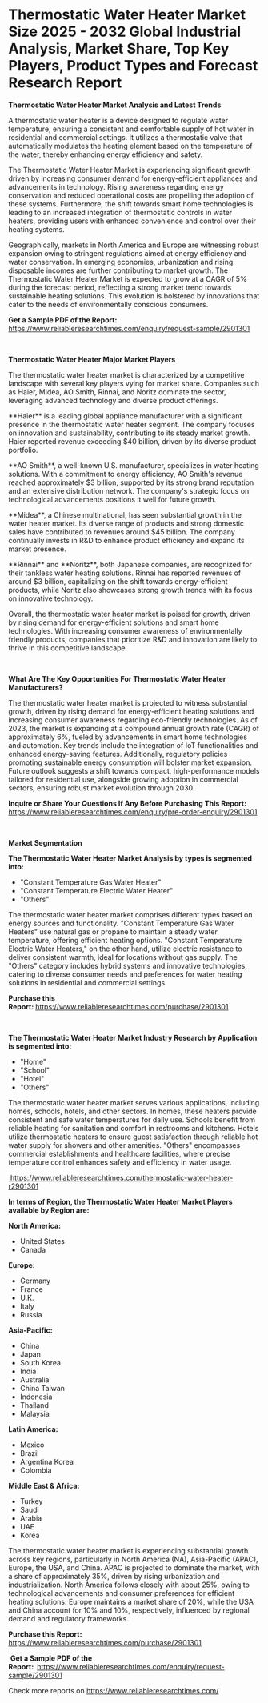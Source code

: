 <p><h1>Thermostatic Water Heater Market Size 2025 - 2032 Global Industrial Analysis, Market Share, Top Key Players, Product Types and Forecast Research Report</h1></p><p><strong>Thermostatic Water Heater Market Analysis and Latest Trends</strong></p>
<p><p>A thermostatic water heater is a device designed to regulate water temperature, ensuring a consistent and comfortable supply of hot water in residential and commercial settings. It utilizes a thermostatic valve that automatically modulates the heating element based on the temperature of the water, thereby enhancing energy efficiency and safety.</p><p>The Thermostatic Water Heater Market is experiencing significant growth driven by increasing consumer demand for energy-efficient appliances and advancements in technology. Rising awareness regarding energy conservation and reduced operational costs are propelling the adoption of these systems. Furthermore, the shift towards smart home technologies is leading to an increased integration of thermostatic controls in water heaters, providing users with enhanced convenience and control over their heating systems.</p><p>Geographically, markets in North America and Europe are witnessing robust expansion owing to stringent regulations aimed at energy efficiency and water conservation. In emerging economies, urbanization and rising disposable incomes are further contributing to market growth. The Thermostatic Water Heater Market is expected to grow at a CAGR of 5% during the forecast period, reflecting a strong market trend towards sustainable heating solutions. This evolution is bolstered by innovations that cater to the needs of environmentally conscious consumers.</p></p>
<p><strong>Get a Sample PDF of the Report:&nbsp;</strong> <a href="https://www.reliableresearchtimes.com/enquiry/request-sample/2901301?utm_campaign=3087&utm_medium=2&utm_source=Github&utm_content=ia&utm_term=16032025&utm_id=thermostatic-water-heater">https://www.reliableresearchtimes.com/enquiry/request-sample/2901301</a></p>
<p>&nbsp;</p>
<p><strong>Thermostatic Water Heater Major Market Players</strong></p>
<p><p>The thermostatic water heater market is characterized by a competitive landscape with several key players vying for market share. Companies such as Haier, Midea, AO Smith, Rinnai, and Noritz dominate the sector, leveraging advanced technology and diverse product offerings.</p><p>**Haier** is a leading global appliance manufacturer with a significant presence in the thermostatic water heater segment. The company focuses on innovation and sustainability, contributing to its steady market growth. Haier reported revenue exceeding $40 billion, driven by its diverse product portfolio.</p><p>**AO Smith**, a well-known U.S. manufacturer, specializes in water heating solutions. With a commitment to energy efficiency, AO Smith's revenue reached approximately $3 billion, supported by its strong brand reputation and an extensive distribution network. The company's strategic focus on technological advancements positions it well for future growth.</p><p>**Midea**, a Chinese multinational, has seen substantial growth in the water heater market. Its diverse range of products and strong domestic sales have contributed to revenues around $45 billion. The company continually invests in R&D to enhance product efficiency and expand its market presence.</p><p>**Rinnai** and **Noritz**, both Japanese companies, are recognized for their tankless water heating solutions. Rinnai has reported revenues of around $3 billion, capitalizing on the shift towards energy-efficient products, while Noritz also showcases strong growth trends with its focus on innovative technology.</p><p>Overall, the thermostatic water heater market is poised for growth, driven by rising demand for energy-efficient solutions and smart home technologies. With increasing consumer awareness of environmentally friendly products, companies that prioritize R&D and innovation are likely to thrive in this competitive landscape.</p></p>
<p>&nbsp;</p>
<p><strong>What Are The Key Opportunities For Thermostatic Water Heater Manufacturers?</strong></p>
<p><p>The thermostatic water heater market is projected to witness substantial growth, driven by rising demand for energy-efficient heating solutions and increasing consumer awareness regarding eco-friendly technologies. As of 2023, the market is expanding at a compound annual growth rate (CAGR) of approximately 6%, fueled by advancements in smart home technologies and automation. Key trends include the integration of IoT functionalities and enhanced energy-saving features. Additionally, regulatory policies promoting sustainable energy consumption will bolster market expansion. Future outlook suggests a shift towards compact, high-performance models tailored for residential use, alongside growing adoption in commercial sectors, ensuring robust market evolution through 2030.</p></p>
<p><strong>Inquire or Share Your Questions If Any Before Purchasing This Report:</strong> <a href="https://www.reliableresearchtimes.com/enquiry/pre-order-enquiry/2901301?utm_campaign=3087&utm_medium=2&utm_source=Github&utm_content=ia&utm_term=16032025&utm_id=thermostatic-water-heater">https://www.reliableresearchtimes.com/enquiry/pre-order-enquiry/2901301</a></p>
<p>&nbsp;</p>
<p><strong>Market Segmentation</strong></p>
<p><strong>The Thermostatic Water Heater Market Analysis by types is segmented into:</strong></p>
<p><ul><li>"Constant Temperature Gas Water Heater"</li><li>"Constant Temperature Electric Water Heater"</li><li>"Others"</li></ul></p>
<p><p>The thermostatic water heater market comprises different types based on energy sources and functionality. "Constant Temperature Gas Water Heaters" use natural gas or propane to maintain a steady water temperature, offering efficient heating options. "Constant Temperature Electric Water Heaters," on the other hand, utilize electric resistance to deliver consistent warmth, ideal for locations without gas supply. The "Others" category includes hybrid systems and innovative technologies, catering to diverse consumer needs and preferences for water heating solutions in residential and commercial settings.</p></p>
<p><strong>Purchase this Report:&nbsp;</strong><a href="https://www.reliableresearchtimes.com/purchase/2901301?utm_campaign=3087&utm_medium=2&utm_source=Github&utm_content=ia&utm_term=16032025&utm_id=thermostatic-water-heater">https://www.reliableresearchtimes.com/purchase/2901301</a></p>
<p>&nbsp;</p>
<p><strong>The Thermostatic Water Heater Market Industry Research by Application is segmented into:</strong></p>
<p><ul><li>"Home"</li><li>"School"</li><li>"Hotel"</li><li>"Others"</li></ul></p>
<p><p>The thermostatic water heater market serves various applications, including homes, schools, hotels, and other sectors. In homes, these heaters provide consistent and safe water temperatures for daily use. Schools benefit from reliable heating for sanitation and comfort in restrooms and kitchens. Hotels utilize thermostatic heaters to ensure guest satisfaction through reliable hot water supply for showers and other amenities. "Others" encompasses commercial establishments and healthcare facilities, where precise temperature control enhances safety and efficiency in water usage.</p></p>
<p><a href="https://www.reliableresearchtimes.com/thermostatic-water-heater-r2901301?utm_campaign=3087&utm_medium=2&utm_source=Github&utm_content=ia&utm_term=16032025&utm_id=thermostatic-water-heater">&nbsp;https://www.reliableresearchtimes.com/thermostatic-water-heater-r2901301</a></p>
<p><strong>In terms of Region, the Thermostatic Water Heater Market Players available by Region are:</strong></p>
<p>
    <p> <strong> North America: </strong>
        <ul>
            <li>United States</li>
            <li>Canada</li>
        </ul>
        </p> 
    <p> <strong> Europe: </strong>
        <ul>
            <li>Germany</li>
            <li>France</li>
            <li>U.K.</li>
            <li>Italy</li>
            <li>Russia</li>
        </ul>
        </p> 
    <p> <strong> Asia-Pacific: </strong>
        <ul>
            <li>China</li>
            <li>Japan</li>
            <li>South Korea</li>
            <li>India</li>
            <li>Australia</li>
            <li>China Taiwan</li>
            <li>Indonesia</li>
            <li>Thailand</li>
            <li>Malaysia</li>
        </ul>
        </p> 
    <p> <strong> Latin America: </strong>
        <ul>
            <li>Mexico</li>
            <li>Brazil</li>
            <li>Argentina Korea</li>
            <li>Colombia</li>
        </ul>
        </p> 
    <p> <strong> Middle East & Africa: </strong>
        <ul>
            <li>Turkey</li>
            <li>Saudi</li>
            <li>Arabia</li>
            <li>UAE</li>
            <li>Korea</li>
        </ul>
    </p>
    </p>
<p><p>The thermostatic water heater market is experiencing substantial growth across key regions, particularly in North America (NA), Asia-Pacific (APAC), Europe, the USA, and China. APAC is projected to dominate the market, with a share of approximately 35%, driven by rising urbanization and industrialization. North America follows closely with about 25%, owing to technological advancements and consumer preferences for efficient heating solutions. Europe maintains a market share of 20%, while the USA and China account for 10% and 10%, respectively, influenced by regional demand and regulatory frameworks.</p></p>
<p><strong>Purchase this Report: </strong><a href="https://www.reliableresearchtimes.com/purchase/2901301?utm_campaign=3087&utm_medium=2&utm_source=Github&utm_content=ia&utm_term=16032025&utm_id=thermostatic-water-heater">https://www.reliableresearchtimes.com/purchase/2901301</a></p>
<p>&nbsp;<strong>Get a Sample PDF of the Report:&nbsp;&nbsp;</strong><a href="https://www.reliableresearchtimes.com/enquiry/request-sample/2901301?utm_campaign=3087&utm_medium=2&utm_source=Github&utm_content=ia&utm_term=16032025&utm_id=thermostatic-water-heater">https://www.reliableresearchtimes.com/enquiry/request-sample/2901301</a></p>
<p><strong></strong></p>
<p>Check more reports on <a href="https://www.reliableresearchtimes.com/?utm_campaign=3087&utm_medium=2&utm_source=Github&utm_content=ia&utm_term=16032025&utm_id=thermostatic-water-heater">https://www.reliableresearchtimes.com/</a></p>